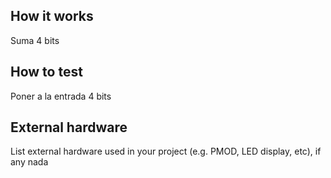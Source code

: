 <!---

This file is used to generate your project datasheet. Please fill in the information below and delete any unused
sections.

You can also include images in this folder and reference them in the markdown. Each image must be less than
512 kb in size, and the combined size of all images must be less than 1 MB.
-->

## How it works

Suma 4 bits

## How to test

Poner a la entrada 4 bits
## External hardware

List external hardware used in your project (e.g. PMOD, LED display, etc), if any
nada
